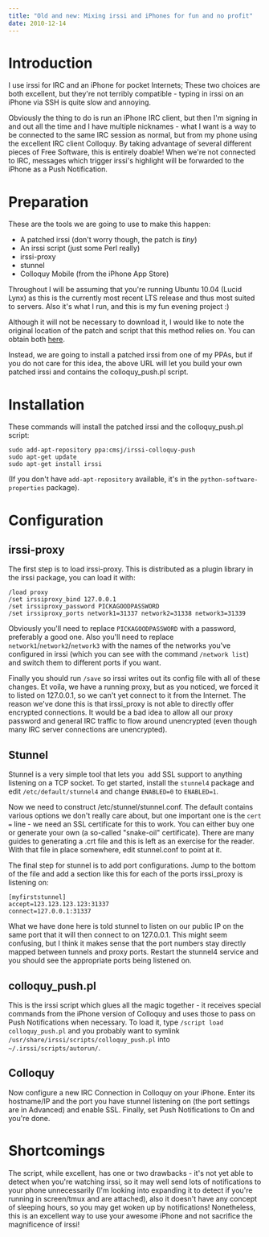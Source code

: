 ```yaml
---
title: "Old and new: Mixing irssi and iPhones for fun and no profit"
date: 2010-12-14
---
```


# Introduction

I use irssi for IRC and an iPhone for pocket Internets; These two choices are both excellent, but they're not terribly compatible - typing in irssi on an iPhone via SSH is quite slow and annoying.

Obviously the thing to do is run an iPhone IRC client, but then I'm signing in and out all the time and I have multiple nicknames - what I want is a way to be connected to the same IRC session as normal, but from my phone using the excellent IRC client Colloquy. By taking advantage of several different pieces of Free Software, this is entirely doable! When we're not connected to IRC, messages which trigger irssi's highlight will be forwarded to the iPhone as a Push Notification.

# Preparation

These are the tools we are going to use to make this happen:
-   A patched irssi (don't worry though, the patch is *tiny*)
-   An irssi script (just some Perl really)
-   irssi-proxy
-   stunnel
-   Colloquy Mobile (from the iPhone App Store)

Throughout I will be assuming that you're running Ubuntu 10.04 (Lucid Lynx) as this is the currently most recent LTS release and thus most suited to servers. Also it's what I run, and this is my fun evening project :)

Although it will not be necessary to download it, I would like to note the original location of the patch and script that this method relies on. You can obtain both [here](http://static.ssji.net/colloquy_push.pl.txt "Colloquy Push script").

Instead, we are going to install a patched irssi from one of my PPAs, but if you do not care for this idea, the above URL will let you build your own patched irssi and contains the colloquy_push.pl script.

# Installation

These commands will install the patched irssi and the colloquy_push.pl script:
```
sudo add-apt-repository ppa:cmsj/irssi-colloquy-push
sudo apt-get update
sudo apt-get install irssi
```

(If you don't have `add-apt-repository` available, it's in the `python-software-properties` package).

# Configuration

## irssi-proxy

The first step is to load irssi-proxy. This is distributed as a plugin library in the irssi package, you can load it with:
```
/load proxy
/set irssiproxy_bind 127.0.0.1
/set irssiproxy_password PICKAGOODPASSWORD
/set irssiproxy_ports network1=31337 network2=31338 network3=31339
```

Obviously you'll need to replace `PICKAGOODPASSWORD` with a password, preferably a good one. Also you'll need to replace `network1`/`network2`/`network3` with the names of the networks you've configured in irssi (which you can see with the command `/network list`) and switch them to different ports if you want.

Finally you should run `/save` so irssi writes out its config file with all of these changes. Et voila, we have a running proxy, but as you noticed, we forced it to listed on 127.0.0.1, so we can't yet connect to it from the Internet. The reason we've done this is that irssi_proxy is not able to directly offer encrypted connections. It would be a bad idea to allow all our proxy password and general IRC traffic to flow around unencrypted (even though many IRC server connections are unencrypted).

## Stunnel

Stunnel is a very simple tool that lets you  add SSL support to anything listening on a TCP socket. To get started, install the `stunnel4` package and edit `/etc/default/stunnel4` and change `ENABLED=0` to `ENABLED=1`.

Now we need to construct /etc/stunnel/stunnel.conf. The default contains various options we don't really care about, but one important one is the `cert =` line - we need an SSL certificate for this to work. You can either buy one or generate your own (a so-called "snake-oil" certificate). There are many guides to generating a .crt file and this is left as an exercise for the reader. With that file in place somewhere, edit stunnel.conf to point at it.

The final step for stunnel is to add port configurations. Jump to the bottom of the file and add a section like this for each of the ports irssi_proxy is listening on:
```
[myfirststunnel]
accept=123.123.123.123:31337
connect=127.0.0.1:31337
```

What we have done here is told stunnel to listen on our public IP on the same port that it will then connect to on 127.0.0.1. This might seem confusing, but I think it makes sense that the port numbers stay directly mapped between tunnels and proxy ports. Restart the stunnel4 service and you should see the appropriate ports being listened on.

## colloquy_push.pl

This is the irssi script which glues all the magic together - it receives special commands from the iPhone version of Colloquy and uses those to pass on Push Notifications when necessary. To load it, type `/script load colloquy_push.pl` and you probably want to symlink `/usr/share/irssi/scripts/colloquy_push.pl` into `~/.irssi/scripts/autorun/`.

## Colloquy

Now configure a new IRC Connection in Colloquy on your iPhone. Enter its hostname/IP and the port you have stunnel listening on (the port settings are in Advanced) and enable SSL. Finally, set Push Notifications to On and you're done.

# Shortcomings

The script, while excellent, has one or two drawbacks - it's not yet able to detect when you're watching irssi, so it may well send lots of notifications to your phone unnecessarily (I'm looking into expanding it to detect if you're running in screen/tmux and are attached), also it doesn't have any concept of sleeping hours, so you may get woken up by notifications! Nonetheless, this is an excellent way to use your awesome iPhone and not sacrifice the magnificence of irssi!
